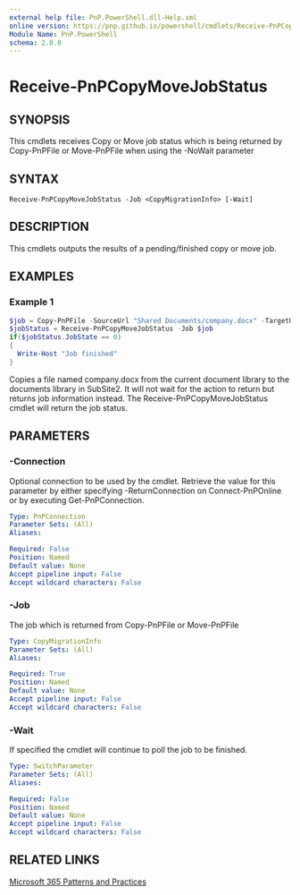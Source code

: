 ```yaml
---
external help file: PnP.PowerShell.dll-Help.xml
online version: https://pnp.github.io/powershell/cmdlets/Receive-PnPCopyMoveJobStatus.html
Module Name: PnP.PowerShell
schema: 2.0.0
---
```

 
# Receive-PnPCopyMoveJobStatus

## SYNOPSIS
This cmdlets receives Copy or Move job status which is being returned by Copy-PnPFile or Move-PnPFile when using the -NoWait parameter

## SYNTAX

```
Receive-PnPCopyMoveJobStatus -Job <CopyMigrationInfo> [-Wait]
```

## DESCRIPTION
This cmdlets outputs the results of a pending/finished copy or move job.

## EXAMPLES

### Example 1
```powershell
$job = Copy-PnPFile -SourceUrl "Shared Documents/company.docx" -TargetUrl "SubSite2/Shared Documents" -NoWait
$jobStatus = Receive-PnPCopyMoveJobStatus -Job $job
if($jobStatus.JobState == 0)
{
  Write-Host "Job finished"
}
```

Copies a file named company.docx from the current document library to the documents library in SubSite2. It will not wait for the action to return but returns job information instead. The Receive-PnPCopyMoveJobStatus cmdlet will return the job status.

## PARAMETERS

### -Connection
Optional connection to be used by the cmdlet.
Retrieve the value for this parameter by either specifying -ReturnConnection on Connect-PnPOnline or by executing Get-PnPConnection.

```yaml
Type: PnPConnection
Parameter Sets: (All)
Aliases:

Required: False
Position: Named
Default value: None
Accept pipeline input: False
Accept wildcard characters: False
```

### -Job
The job which is returned from Copy-PnPFile or Move-PnPFile

```yaml
Type: CopyMigrationInfo
Parameter Sets: (All)
Aliases:

Required: True
Position: Named
Default value: None
Accept pipeline input: False
Accept wildcard characters: False
```

### -Wait
If specified the cmdlet will continue to poll the job to be finished.

```yaml
Type: SwitchParameter
Parameter Sets: (All)
Aliases:

Required: False
Position: Named
Default value: None
Accept pipeline input: False
Accept wildcard characters: False
```

## RELATED LINKS

[Microsoft 365 Patterns and Practices](https://aka.ms/m365pnp)

